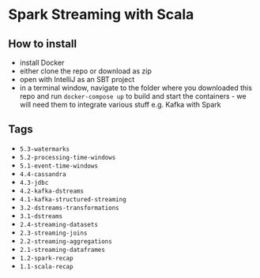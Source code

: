 # Spark Streaming with Scala

## How to install

- install Docker
- either clone the repo or download as zip
- open with IntelliJ as an SBT project
- in a terminal window, navigate to the folder where you downloaded this repo and run `docker-compose up` to build and start the containers - we will need them to integrate various stuff e.g. Kafka with  Spark

## Tags

- `5.3-watermarks`
- `5.2-processing-time-windows`
- `5.1-event-time-windows`
- `4.4-cassandra`
- `4.3-jdbc`
- `4.2-kafka-dstreams`
- `4.1-kafka-structured-streaming`
- `3.2-dstreams-transformations`
- `3.1-dstreams`
- `2.4-streaming-datasets`
- `2.3-streaming-joins`
- `2.2-streaming-aggregations`
- `2.1-streaming-dataframes`
- `1.2-spark-recap`
- `1.1-scala-recap`
